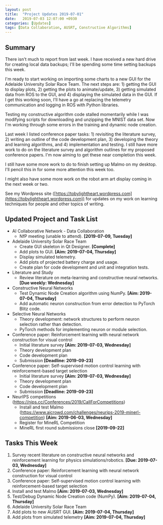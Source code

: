 ```yaml
---
layout: post
title:  "Project Updates 2019-07-01"
date:   2019-07-03 12:07:00 +0930
categories: [Updates]
tags: [Data Collaboration, AUSRT, Constructive Algorithms]
---
```


## Summary

There isn't much to report from last week.
I have received a new hard drive for creating local data backups; I'll be spending some time setting backups this week.

I'm ready to start working on importing some charts to a new GUI for the Adelaide University Solar Race Team.
The next steps are: 1) getting the GUI to display plots, 2) getting the plots to animate/update, 3) getting simulated data from ROS to the GUI, and 4) displaying the simulated data in the GUI.
If I get this working soon, I'll have a go at replacing the telemetry communication and logging in ROS with Python libraries.  

Testing my constructive algorithm code stalled momentarily while I was modifying scripts for downloading and unzipping the MNIST data set.
Now I'm working through some errors in the training and dynamic node creation.

Last week I listed conference paper tasks: 1) revisiting the literature survey, 2) writing an outline of the code development plan, 3) developing the theory and learning algorithms, and 4) implementation and testing.
I still have more work to do on the literature survey and algorithm outlines for my proposed conference papers.
I'm now aiming to get these near completion this week.

I still have some more work to do to finish setting up Malmo on my desktop.
I'll pencil this in for some more attention this week too.

I might also have some more work on the robot arm art display coming in the next week or two.

See my Wordpress site ([https://tobylightheart.wordpress.com](https://tobylightheart.wordpress.com)) for updates on my work on learning techniques for people and other topics of writing.


## Updated Project and Task List

- AI Collaborative Network - Data Collaboration
  - NfP meeting (unable to attend). **[2019-07-09, Tuesday]**
- Adelaide University Solar Race Team
  - Create GUI skeleton in Qt Designer. **[Complete]**
  - Add plots to GUI. **[Aim: 2019-07-04, Thursday]**
  - Display simulated telemetry.
  - Add plots of projected battery charge and usage.
  - Create plan for code development and unit and integration tests.
- Literature and Study
  - Review literature on meta-learning and constructive neural networks. **[Due weekly: Wednesday]**
- Constructive Neural Networks
  - Test Dynamic Node Creation algorithm using NumPy. **[Aim: 2019-07-04, Thursday]**
  - Add automatic neuron construction from error detection to PyTorch Blitz code.
- Selective Neural Networks
  - Theory development: network structures to perform neuron selection rather than detection.
  - PyTorch methods for implementing neuron or module selection.
- Conference paper: Reinforcement learning with neural network construction for visual control
  - Initial literature survey **[Aim: 2019-07-03, Wednesday]**
  - Theory development plan
  - Code development plan
  - Submission **[Deadline: 2019-09-23]**
- Conference paper: Self-supervised motion control learning with reinforcement-based target selection
  - Initial literature survey **[Aim: 2019-07-03, Wednesday]**
  - Theory development plan
  - Code development plan
  - Submission **[Deadline: 2019-09-23]**
- NeurIPS competitions (https://nips.cc/Conferences/2019/CallForCompetitions)
  - Install and test Malmo (https://www.aicrowd.com/challenges/neurips-2019-minerl-competition) **[Aim: 2019-06-03, Wednesday]**
  - Register for MineRL Competition
  - MineRL first round submissions close **[2019-09-22]**


## Tasks This Week

1. Survey recent literature on constructive neural networks and reinforcement learning for physics simulations/robotics. **[Due: 2019-07-03, Wednesday]**
  1. Conference paper: Reinforcement learning with neural network construction for visual control
  2. Conference paper: Self-supervised motion control learning with reinforcement-based target selection
2. Install and test Malmo **[Aim: 2019-07-03, Wednesday]**
3. Test/Debug Dynamic Node Creation code (NumPy). **[Aim: 2019-07-04, Thursday]**
4. Adelaide University Solar Race Team
  1. Add plots to new AUSRT GUI. **[Aim: 2019-07-04, Thursday]**
  2. Add plots from simulated telemetry **[Aim: 2019-07-04, Thursday]**
